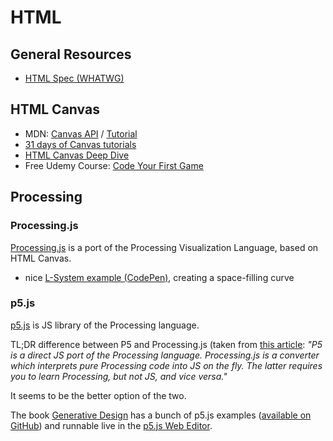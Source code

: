 # HTML

## General Resources

* [HTML Spec (WHATWG)](https://tools.ietf.org/html/rfc7231)

## HTML Canvas

* MDN: [Canvas API](https://developer.mozilla.org/en-US/docs/Web/API/Canvas_API) / [Tutorial](https://developer.mozilla.org/en-US/docs/Web/API/Canvas_API/Tutorial)
* [31 days of Canvas tutorials](http://creativejs.com/2011/08/31-days-of-canvas-tutorials/)
* [HTML Canvas Deep Dive](https://joshondesign.com/p/books/canvasdeepdive/toc.html)
* Free Udemy Course: [Code Your First Game](https://www.udemy.com/code-your-first-game)


## Processing

### Processing.js

[Processing.js](http://processingjs.org/) is a port of the Processing Visualization Language, based on HTML Canvas.

* nice [L-System example (CodePen)](https://codepen.io/anon/pen/WdBzjw), creating a space-filling curve

### p5.js

[p5.js](https://p5js.org/) is JS library of the Processing language. 

TL;DR difference between P5 and Processing.js (taken from
[this article](https://www.sitepoint.com/processing-js-vs-p5-js-whats-difference/):
*"P5 is a direct JS port of the Processing language. Processing.js
is a converter which interprets pure Processing code into JS on the fly. The
latter requires you to learn Processing, but not JS, and vice versa."*

It seems to be the better option of the two.

The book [Generative Design](http://www.generative-gestaltung.de/2/) has a
bunch of p5.js examples
([available on GitHub](https://github.com/generative-design/Code-Package-p5.js))
and runnable live in the [p5.js Web Editor](http://alpha.editor.p5js.org/).

